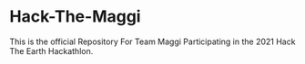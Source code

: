 # Hack-The-Maggi
This is the official Repository For Team Maggi Participating in the 2021 Hack The Earth Hackathlon.
